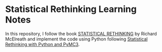 # Statistical Rethinking Learning Notes

In this repository, I follow the book [STATISTICAL RETHINKING](https://xcelab.net/rm/statistical-rethinking/) by Richard McElreath and implement the code using Python following [Statistical Rethinking with Python and PyMC3](https://github.com/pymc-devs/resources/tree/master/Rethinking).




